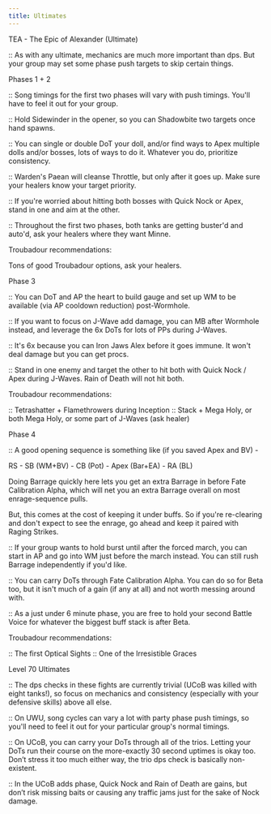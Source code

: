 ```yaml
---
title: Ultimates
---
```

TEA - The Epic of Alexander (Ultimate)

:: As with any ultimate, mechanics are much more important than dps. But your group may set some phase push targets to skip certain things.

Phases 1 + 2

:: Song timings for the first two phases will vary with push timings. You'll have to feel it out for your group.

:: Hold Sidewinder in the opener, so you can Shadowbite two targets once hand spawns.

:: You can single or double DoT your doll, and/or find ways to Apex multiple dolls and/or bosses, lots of ways to do it. Whatever you do, prioritize consistency.

:: Warden's Paean will cleanse Throttle, but only after it goes up. Make sure your healers know your target priority.

:: If you're worried about hitting both bosses with Quick Nock or Apex, stand in one and aim at the other.

:: Throughout the first two phases, both tanks are getting buster'd and auto'd, ask your healers where they want Minne.

Troubadour recommendations:

Tons of good Troubadour options, ask your healers.

Phase 3

:: You can DoT and AP the heart to build gauge and set up WM to be available (via AP cooldown reduction) post-Wormhole.

:: If you want to focus on J-Wave add damage, you can MB after Wormhole instead, and leverage the 6x DoTs for lots of PPs during J-Waves.

:: It's 6x because you can Iron Jaws Alex before it goes immune. It won't deal damage but you can get procs.

:: Stand in one enemy and target the other to hit both with Quick Nock / Apex during J-Waves. Rain of Death will not hit both.

Troubadour recommendations:

:: Tetrashatter + Flamethrowers during Inception
:: Stack + Mega Holy, or both Mega Holy, or some part of J-Waves (ask healer) 

Phase 4

:: A good opening sequence is something like (if you saved Apex and BV) -

RS - SB (WM+BV) - CB (Pot) - Apex (Bar+EA) - RA (BL)

Doing Barrage quickly here lets you get an extra Barrage in before Fate Calibration Alpha, which will net you an extra Barrage overall on most enrage-sequence pulls. 

But, this comes at the cost of keeping it under buffs. So if you're re-clearing and don't expect to see the enrage, go ahead and keep it paired with Raging Strikes.

:: If your group wants to hold burst until after the forced march, you can start in AP and go into WM just before the march instead. You can still rush Barrage independently if you'd like.

:: You can carry DoTs through Fate Calibration Alpha. You can do so for Beta too, but it isn't much of a gain (if any at all) and not worth messing around with.

:: As a just under 6 minute phase, you are free to hold your second Battle Voice for whatever the biggest buff stack is after Beta.

Troubadour recommendations:

:: The first Optical Sights
:: One of the Irresistible Graces



Level 70 Ultimates

:: The dps checks in these fights are currently trivial (UCoB was killed with eight tanks!), so focus on mechanics and consistency (especially with your defensive skills) above all else. 


:: On UWU, song cycles can vary a lot with party phase push timings, so you'll need to feel it out for your particular group's normal timings.


:: On UCoB, you can carry your DoTs through all of the trios. Letting your DoTs run their course on the more-exactly 30 second uptimes is okay too. Don’t stress it too much either way, the trio dps check is basically non-existent.

:: In the UCoB adds phase, Quick Nock and Rain of Death are gains, but don’t risk missing baits or causing any traffic jams just for the sake of Nock damage.




